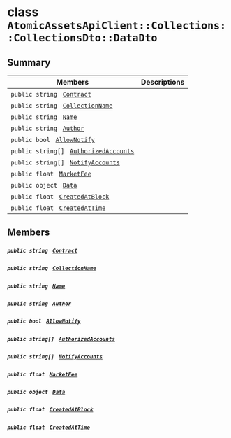 # class `AtomicAssetsApiClient::Collections::CollectionsDto::DataDto` 

## Summary

 Members                                | Descriptions                                
----------------------------------------|---------------------------------------------
`public string ` [`Contract`](#class_atomic_assets_api_client_1_1_collections_1_1_collections_dto_1_1_data_dto_1a9b4baf8484b98d89513d7776a8877d0e) | 
`public string ` [`CollectionName`](#class_atomic_assets_api_client_1_1_collections_1_1_collections_dto_1_1_data_dto_1ab3dee328d6124bafe5953a8f45ce45ea) | 
`public string ` [`Name`](#class_atomic_assets_api_client_1_1_collections_1_1_collections_dto_1_1_data_dto_1a7ee9065718e6628dc7791b756fa6c0f9) | 
`public string ` [`Author`](#class_atomic_assets_api_client_1_1_collections_1_1_collections_dto_1_1_data_dto_1a13cf46aff4dea87a8f5285a09efece69) | 
`public bool ` [`AllowNotify`](#class_atomic_assets_api_client_1_1_collections_1_1_collections_dto_1_1_data_dto_1a47cf88154d150fad46d4c5bffeeab3f4) | 
`public string[] ` [`AuthorizedAccounts`](#class_atomic_assets_api_client_1_1_collections_1_1_collections_dto_1_1_data_dto_1a73107b37932581e90371846fa5426738) | 
`public string[] ` [`NotifyAccounts`](#class_atomic_assets_api_client_1_1_collections_1_1_collections_dto_1_1_data_dto_1a630d4b26de24402e31e54373d21d0f66) | 
`public float ` [`MarketFee`](#class_atomic_assets_api_client_1_1_collections_1_1_collections_dto_1_1_data_dto_1acb0447ac03c9fb10b63432c5294f3a93) | 
`public object ` [`Data`](#class_atomic_assets_api_client_1_1_collections_1_1_collections_dto_1_1_data_dto_1a248bfced8a2a84c147f9b20efe3e669a) | 
`public float ` [`CreatedAtBlock`](#class_atomic_assets_api_client_1_1_collections_1_1_collections_dto_1_1_data_dto_1a0caa720646d595f07067fcc6c44a4b2e) | 
`public float ` [`CreatedAtTime`](#class_atomic_assets_api_client_1_1_collections_1_1_collections_dto_1_1_data_dto_1a14bdb6268c108cfc8647325d8aff2078) | 

## Members

##### `public string ` [`Contract`](#class_atomic_assets_api_client_1_1_collections_1_1_collections_dto_1_1_data_dto_1a9b4baf8484b98d89513d7776a8877d0e) 

##### `public string ` [`CollectionName`](#class_atomic_assets_api_client_1_1_collections_1_1_collections_dto_1_1_data_dto_1ab3dee328d6124bafe5953a8f45ce45ea) 

##### `public string ` [`Name`](#class_atomic_assets_api_client_1_1_collections_1_1_collections_dto_1_1_data_dto_1a7ee9065718e6628dc7791b756fa6c0f9) 

##### `public string ` [`Author`](#class_atomic_assets_api_client_1_1_collections_1_1_collections_dto_1_1_data_dto_1a13cf46aff4dea87a8f5285a09efece69) 

##### `public bool ` [`AllowNotify`](#class_atomic_assets_api_client_1_1_collections_1_1_collections_dto_1_1_data_dto_1a47cf88154d150fad46d4c5bffeeab3f4) 

##### `public string[] ` [`AuthorizedAccounts`](#class_atomic_assets_api_client_1_1_collections_1_1_collections_dto_1_1_data_dto_1a73107b37932581e90371846fa5426738) 

##### `public string[] ` [`NotifyAccounts`](#class_atomic_assets_api_client_1_1_collections_1_1_collections_dto_1_1_data_dto_1a630d4b26de24402e31e54373d21d0f66) 

##### `public float ` [`MarketFee`](#class_atomic_assets_api_client_1_1_collections_1_1_collections_dto_1_1_data_dto_1acb0447ac03c9fb10b63432c5294f3a93) 

##### `public object ` [`Data`](#class_atomic_assets_api_client_1_1_collections_1_1_collections_dto_1_1_data_dto_1a248bfced8a2a84c147f9b20efe3e669a) 

##### `public float ` [`CreatedAtBlock`](#class_atomic_assets_api_client_1_1_collections_1_1_collections_dto_1_1_data_dto_1a0caa720646d595f07067fcc6c44a4b2e) 

##### `public float ` [`CreatedAtTime`](#class_atomic_assets_api_client_1_1_collections_1_1_collections_dto_1_1_data_dto_1a14bdb6268c108cfc8647325d8aff2078) 

